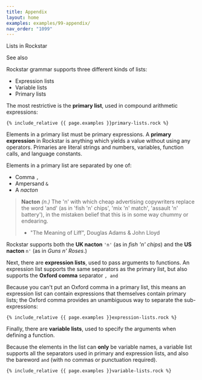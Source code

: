 ```yaml
---
title: Appendix
layout: home
examples: examples/99-appendix/
nav_order: "1099"
---
```

Lists in Rockstar

See also 
 
Rockstar grammar supports three different kinds of lists:

* Expression lists
* Variable lists
* Primary lists

The most restrictive is the **primary list**, used in compound arithmetic expressions:

```rockstar
{% include_relative {{ page.examples }}primary-lists.rock %}
```

Elements in a primary list must be primary expressions. A **primary expression** in Rockstar is anything which yields a value without using any operators. Primaries are literal strings and numbers, variables, function calls, and language constants.

Elements in a primary list are separated by one of:

* Comma `,`
* Ampersand `&`
* A *nacton*

> **Nacton** *(n.)* The 'n' with which cheap advertising copywriters replace the word 'and' (as in 'fish 'n' chips', 'mix 'n' match', 'assault 'n' battery'), in the mistaken belief that this is in some way chummy or endearing.
> 
> 	- "The Meaning of Liff", Douglas Adams & John Lloyd

Rockstar supports both the **UK nacton** `'n'` (as in *fish 'n' chips*) and the **US nacton** `n'` (as in *Guns n' Roses*.)

Next, there are **expression lists**, used to pass arguments to functions. An expression list supports the same separators as the primary list, but also supports the **Oxford comma** separator `, and `

Because you can't put an Oxford comma in a primary list, this means an expression list can contain expressions that themselves contain primary lists; the Oxford comma provides an unambiguous way to separate the sub-expressions:

```rockstar
{% include_relative {{ page.examples }}expression-lists.rock %}
```

Finally, there are **variable lists**, used to specify the arguments when defining a function.

Because the elements in the list can **only** be variable names, a variable list supports all the separators used in primary and expression lists, and also the bareword ` and ` (with no commas or punctuation required).

```rockstar
{% include_relative {{ page.examples }}variable-lists.rock %}
```

